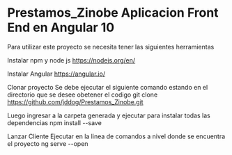 # Prestamos_Zinobe Aplicacion Front End en Angular 10

Para utilizar este proyecto se necesita tener las siguientes herramientas

Instalar npm y node js
https://nodejs.org/en/

Instalar Angular
https://angular.io/

Clonar proyecto
Se debe ejecutar el siguiente comando estando en el directorio que se desee obetener el codigo
git clone https://github.com/jddog/Prestamos_Zinobe.git

Luego ingresar a la carpeta generada y ejecutar para instalar todas las dependencias
npm install --save

Lanzar Cliente
Ejecutar en la linea de comandos a nivel donde se encuentra el proyecto
ng serve --open
